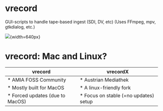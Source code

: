 
# vrecord

GUI-scripts to handle tape-based ingest (SDI, DV, etc)
(Uses FFmpeg, mpv, gtkdialog, etc.)

![](../../../images/tools/vrecord/vrecord_pal.png){width=640px}


# vrecord: Mac and Linux?

| vrecord | vrecordX |
| ------- | -------- |
| * AMIA FOSS Community           |  * Austrian Mediathek                     |
| * Mostly built for MacOS        |  * A linux-friendly fork                  |
| * Forced updates (due to MacOS) |  * Focus on stable (=no updates) setup    |

